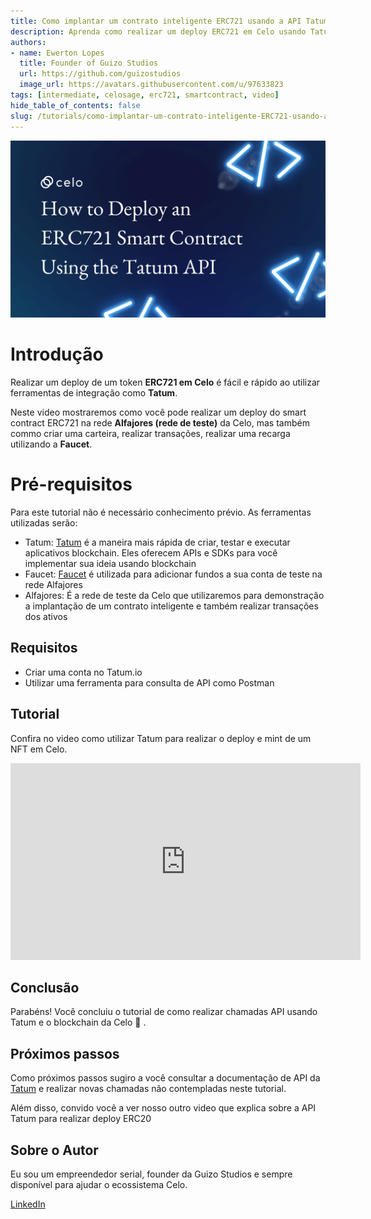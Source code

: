 ```yaml
---
title: Como implantar um contrato inteligente ERC721 usando a API Tatum
description: Aprenda como realizar um deploy ERC721 em Celo usando Tatum
authors:
- name: Ewerton Lopes
  title: Founder of Guizo Studios
  url: https://github.com/guizostudios
  image_url: https://avatars.githubusercontent.com/u/97633823
tags: [intermediate, celosage, erc721, smartcontract, video]
hide_table_of_contents: false
slug: /tutorials/como-implantar-um-contrato-inteligente-ERC721-usando-a-API-Tatum
---
```





![header](../../src/data-tutorials/showcase/intermediate/Como-implantar-um-contrato-inteligente-ERC721-usando-a-API-Tatum.png)

# Introdução

Realizar um deploy de um token **ERC721 em Celo** é fácil e rápido ao utilizar ferramentas de integração como **Tatum**.

Neste video mostraremos como você pode realizar um deploy do smart contract ERC721 na rede **Alfajores (rede de teste)** da Celo, mas também commo criar uma carteira, realizar transações, realizar uma recarga utilizando a **Faucet**.

# Pré-requisitos

Para este tutorial não é necessário conhecimento prévio. As ferramentas utilizadas serão:

- Tatum: [Tatum](https://tatum.io/) é a maneira mais rápida de criar, testar e executar aplicativos blockchain. Eles oferecem APIs e SDKs para você implementar sua ideia usando blockchain
- Faucet: [Faucet](https://faucet.celo.org) é utilizada para adicionar fundos a sua conta de teste na rede Alfajores
- Alfajores: É a rede de teste da Celo que utilizaremos para demonstração a implantação de um contrato inteligente e também realizar transações dos ativos

## Requisitos

- Criar uma conta no Tatum.io
- Utilizar uma ferramenta para consulta de API como Postman

## Tutorial

Confira no video como utilizar Tatum para realizar o deploy e mint de um NFT em Celo.

<iframe width="560" height="315" src="https://www.youtube.com/embed/7GKpSZL6irM" title="YouTube video player" frameborder="0" allow="accelerometer; autoplay; clipboard-write; encrypted-media; gyroscope; picture-in-picture; web-share" allowfullscreen></iframe>

## Conclusão

Parabéns! Você concluiu o tutorial de como realizar chamadas API usando Tatum e o blockchain da Celo 🎉 .

## Próximos passos

Como próximos passos sugiro a você consultar a documentação de API da [Tatum](https://apidoc.tatum.io/) e realizar novas chamadas não contempladas neste tutorial.

Além disso, convido você a ver nosso outro video que explica sobre a API Tatum para realizar deploy ERC20

## Sobre o Autor

Eu sou um empreendedor serial, founder da Guizo Studios e sempre disponível para ajudar o ecossistema Celo.

[LinkedIn](https://www.linkedin.com/in/ewertonlopes/)
